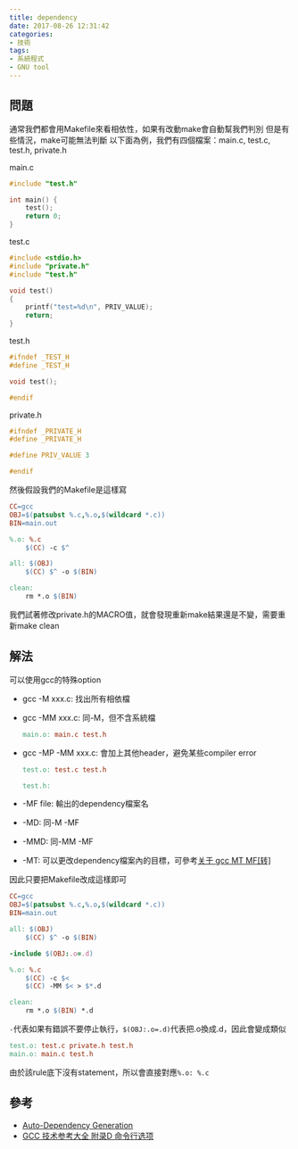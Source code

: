```yaml
---
title: dependency
date: 2017-08-26 12:31:42
categories:
- 技術
tags:
- 系統程式
- GNU tool
---
```

## 問題

通常我們都會用Makefile來看相依性，如果有改動make會自動幫我們判別
但是有些情況，make可能無法判斷
以下面為例，我們有四個檔案：main.c, test.c, test.h, private.h

main.c

```c
#include "test.h"

int main() {
    test();
    return 0;
}
```

test.c

```c
#include <stdio.h>
#include "private.h"
#include "test.h"

void test()
{
    printf("test=%d\n", PRIV_VALUE);
    return;
}
```

test.h

```c
#ifndef _TEST_H
#define _TEST_H

void test();

#endif
```

private.h

```c
#ifndef _PRIVATE_H
#define _PRIVATE_H

#define PRIV_VALUE 3

#endif
```

然後假設我們的Makefile是這樣寫

```Makefile
CC=gcc
OBJ=$(patsubst %.c,%.o,$(wildcard *.c))
BIN=main.out

%.o: %.c
    $(CC) -c $^

all: $(OBJ)
    $(CC) $^ -o $(BIN)

clean:
    rm *.o $(BIN)
```

我們試著修改private.h的MACRO值，就會發現重新make結果還是不變，需要重新make clean

## 解法

可以使用gcc的特殊option

* gcc -M xxx.c: 找出所有相依檔
* gcc -MM xxx.c: 同-M，但不含系統檔

   ```Makefile
   main.o: main.c test.h
   ```

* gcc -MP -MM xxx.c: 會加上其他header，避免某些compiler error

   ```Makefile
   test.o: test.c test.h

   test.h:
   ```

* -MF file: 輸出的dependency檔案名
* -MD: 同-M -MF
* -MMD: 同-MM -MF
* -MT: 可以更改dependency檔案內的目標，可參考[关于 gcc MT MF[转]](http://blog.sina.com.cn/s/blog_717794b70101gjca.html)

因此只要把Makefile改成這樣即可

```Makefile
CC=gcc
OBJ=$(patsubst %.c,%.o,$(wildcard *.c))
BIN=main.out

all: $(OBJ)
    $(CC) $^ -o $(BIN)

-include $(OBJ:.o=.d)

%.o: %.c
    $(CC) -c $<
    $(CC) -MM $< > $*.d

clean:
    rm *.o $(BIN) *.d
```

`-`代表如果有錯誤不要停止執行，`$(OBJ:.o=.d)`代表把.o換成.d，因此會變成類似

```Makefile
test.o: test.c private.h test.h
main.o: main.c test.h
```

由於該rule底下沒有statement，所以會直接對應`%.o: %.c`

## 參考

* [Auto-Dependency Generation](http://make.mad-scientist.net/papers/advanced-auto-dependency-generation/)
* [GCC 技术参考大全 附录D 命令行选项](http://www.ncpress.com.cn/zhuanti/0613_1360GCC/d-015.htm)
